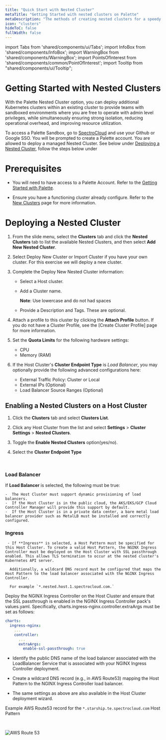 ```yaml
---
title: "Quick Start with Nested Cluster"
metaTitle: "Getting Started with nested clusters on Palette"
metaDescription: "The methods of creating nested clusters for a speedy deployment on any CSP"
icon: "clusters"
hideToC: false
fullWidth: false
---
```


import Tabs from 'shared/components/ui/Tabs';
import InfoBox from 'shared/components/InfoBox';
import WarningBox from 'shared/components/WarningBox';
import PointsOfInterest from 'shared/components/common/PointOfInterest';
import Tooltip from "shared/components/ui/Tooltip";

# Getting Started with Nested Clusters

With the Palette Nested Cluster option, you can deploy additional Kubernetes clusters within an existing cluster to provide teams with sandboxed environments where you are free to operate with admin level privileges, while simultaneously ensuring strong isolation, reducing operational overhead, and improving resource utilization.

To access a Palette Sandbox, go to [SpectroCloud](https://spectrocloud.com) <!--confirm link--> and use your Github or Google SSO. You will be prompted to create a Palette account.
You are allowed to deploy a managed Nested Cluster. See below under [Deploying a Nested Cluster](/clusters/nested-clusters/cluster-quickstart#deployinganestedcluster), follow the steps below under 


# Prerequisites

- You will need to have access to a Palette Account. Refer to the [Getting Started with Palette](/getting-started).


- Ensure you have a functioning cluster already configure. Refer to the [New Clusters](/clusters/new-clusters) page for more information.


# Deploying a Nested Cluster
1. From the slide menu, select the **Clusters** tab and click the **Nested Clusters** tab to list the available Nested Clusters, and then select **Add New Nested Cluster**.


2. Select Deploy New Cluster or Import Cluster if you have your own cluster. For this exercise we will deploy a new cluster.


3. Complete the Deploy New Nested Cluster information: 
    - Select a Host cluster.
   
    - Add a Cluster name.

      **Note**: Use lowercase and do not had spaces
    
    
    - Provide a Description and Tags. These are optional.


4. Attach a profile to this cluster by clicking the **Attach Profile** button. If you do not have a Cluster Profile, see the [Create Cluster Profile] page for more information.


5. Set the **Quota Limits** for the following hardware settings:
    - CPU
    - Memory (RAM)


6. If the Host Cluster's **Cluster Endpoint Type** is _Load Balancer_, you may optionally provide the following advanced configurations here:
      - External Traffic Policy: Cluster or Local
      - External IPs (Optional)
      - Load Balancer Source Ranges (Optional)

<!-- <Insert pic here> -->



## Enabling a Nested Clusters on a Host Cluster
1. Click the **Clusters** tab and select **Clusters List**.


2. Click any Host Cluster from the list and select **Settings** > **Cluster Settings** > **Nested Clusters**.


3. Toggle the **Enable Nested Clusters** option(yes/no).


4. Select the **Cluster Endpoint Type**
   
  <br />

  ### Load Balancer

  If **Load Balancer** is selected, the following must be true:

    -  The Host Cluster must support dynamic provisioning of load balancers. 
    -  If the Host Cluster is in the public cloud, the AKS/EKS/GCP Cloud Controller Manager will provide this support by default. 
    -  If the Host Cluster is in a private data center, a bare metal load balancer provider such as MetalLB must be installed and correctly configured.

  ### Ingress
     - If **Ingress** is selected, a Host Pattern must be specified for this Host Cluster. To create a valid Host Pattern, the NGINX Ingress Controller must be deployed on the Host Cluster with SSL passthrough enabled. This allows TLS termination to occur at the nested cluster's Kubernetes API server. 
       
      Additionally, a wildcard DNS record must be configured that maps the Host Pattern to the load balancer associated with the NGINX Ingress Controller.
      
      For example `*.nested.host.1.spectrocloud.com.` 


<InfoBox>
Deploy the NGINX Ingress Controller on the Host Cluster and ensure that the SSL passthrough is enabled in the NGINX Ingress Controller pack's values.yaml. Specifically, charts.ingress-nginx.controller.extraArgs must be set as follows:

```yml
charts:
  ingress-nginx:
    ...
    controller:
      ...
      extraArgs:
        enable-ssl-passthrough: true
```

  - Identify the public DNS name of the load balancer associated with the LoadBalancer Service that is associated with your NGINX Ingress Controller deployment.


  - Create a wildcard DNS record (e.g., in AWS Route53) mapping the Host Pattern to the NGINX Ingress Controller load balancer.


  - The same settings as above are also available in the Host Cluster deployment wizard.

</InfoBox>

Example AWS Route53 record for the `*.starship.te.spectrocloud.com` Host Pattern

<br />

![AWS Route 53](/record-details.png)

<br />

